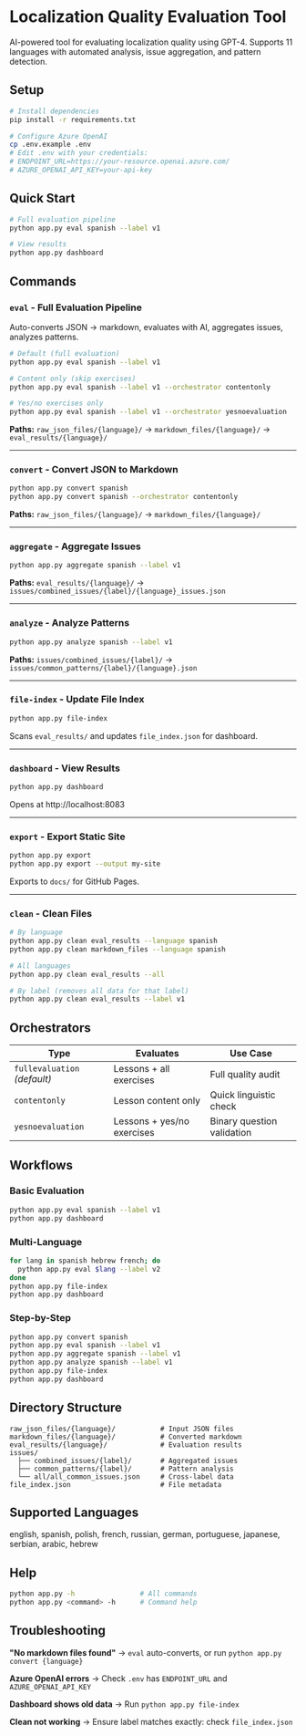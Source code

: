 # Localization Quality Evaluation Tool

AI-powered tool for evaluating localization quality using GPT-4. Supports 11 languages with automated analysis, issue aggregation, and pattern detection.

## Setup

```bash
# Install dependencies
pip install -r requirements.txt

# Configure Azure OpenAI
cp .env.example .env
# Edit .env with your credentials:
# ENDPOINT_URL=https://your-resource.openai.azure.com/
# AZURE_OPENAI_API_KEY=your-api-key
```

## Quick Start

```bash
# Full evaluation pipeline
python app.py eval spanish --label v1

# View results
python app.py dashboard
```

## Commands

### `eval` - Full Evaluation Pipeline
Auto-converts JSON → markdown, evaluates with AI, aggregates issues, analyzes patterns.

```bash
# Default (full evaluation)
python app.py eval spanish --label v1

# Content only (skip exercises)
python app.py eval spanish --label v1 --orchestrator contentonly

# Yes/no exercises only
python app.py eval spanish --label v1 --orchestrator yesnoevaluation
```

**Paths:** `raw_json_files/{language}/` → `markdown_files/{language}/` → `eval_results/{language}/`

---

### `convert` - Convert JSON to Markdown
```bash
python app.py convert spanish
python app.py convert spanish --orchestrator contentonly
```

**Paths:** `raw_json_files/{language}/` → `markdown_files/{language}/`

---

### `aggregate` - Aggregate Issues
```bash
python app.py aggregate spanish --label v1
```

**Paths:** `eval_results/{language}/` → `issues/combined_issues/{label}/{language}_issues.json`

---

### `analyze` - Analyze Patterns
```bash
python app.py analyze spanish --label v1
```

**Paths:** `issues/combined_issues/{label}/` → `issues/common_patterns/{label}/{language}.json`

---

### `file-index` - Update File Index
```bash
python app.py file-index
```

Scans `eval_results/` and updates `file_index.json` for dashboard.

---

### `dashboard` - View Results
```bash
python app.py dashboard
```

Opens at http://localhost:8083

---

### `export` - Export Static Site
```bash
python app.py export
python app.py export --output my-site
```

Exports to `docs/` for GitHub Pages.

---

### `clean` - Clean Files
```bash
# By language
python app.py clean eval_results --language spanish
python app.py clean markdown_files --language spanish

# All languages
python app.py clean eval_results --all

# By label (removes all data for that label)
python app.py clean eval_results --label v1
```

## Orchestrators

| Type | Evaluates | Use Case |
|------|-----------|----------|
| `fullevaluation` *(default)* | Lessons + all exercises | Full quality audit |
| `contentonly` | Lesson content only | Quick linguistic check |
| `yesnoevaluation` | Lessons + yes/no exercises | Binary question validation |

## Workflows

### Basic Evaluation
```bash
python app.py eval spanish --label v1
python app.py dashboard
```

### Multi-Language
```bash
for lang in spanish hebrew french; do
  python app.py eval $lang --label v2
done
python app.py file-index
python app.py dashboard
```

### Step-by-Step
```bash
python app.py convert spanish
python app.py eval spanish --label v1
python app.py aggregate spanish --label v1
python app.py analyze spanish --label v1
python app.py file-index
python app.py dashboard
```

## Directory Structure

```
raw_json_files/{language}/           # Input JSON files
markdown_files/{language}/           # Converted markdown
eval_results/{language}/             # Evaluation results
issues/
  ├── combined_issues/{label}/       # Aggregated issues
  ├── common_patterns/{label}/       # Pattern analysis
  └── all/all_common_issues.json     # Cross-label data
file_index.json                      # File metadata
```

## Supported Languages

english, spanish, polish, french, russian, german, portuguese, japanese, serbian, arabic, hebrew

## Help

```bash
python app.py -h                # All commands
python app.py <command> -h      # Command help
```

## Troubleshooting

**"No markdown files found"** → `eval` auto-converts, or run `python app.py convert {language}`

**Azure OpenAI errors** → Check `.env` has `ENDPOINT_URL` and `AZURE_OPENAI_API_KEY`

**Dashboard shows old data** → Run `python app.py file-index`

**Clean not working** → Ensure label matches exactly: check `file_index.json`
